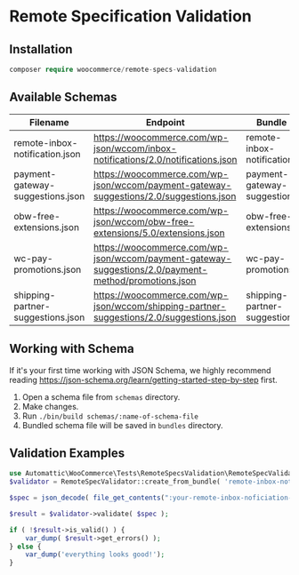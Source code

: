 # Remote Specification Validation

## Installation

```php
composer require woocommerce/remote-specs-validation
```

## Available Schemas

| Filename                          | Endpoint                                                                                               | Bundle                       |
| --------------------------------- | ------------------------------------------------------------------------------------------------------ | ---------------------------- |
| remote-inbox-notification.json    | <https://woocommerce.com/wp-json/wccom/inbox-notifications/2.0/notifications.json>                     | remote-inbox-notification    |
| payment-gateway-suggestions.json  | <https://woocommerce.com/wp-json/wccom/payment-gateway-suggestions/2.0/suggestions.json>               | payment-gateway-suggestions  |
| obw-free-extensions.json          | <https://woocommerce.com/wp-json/wccom/obw-free-extensions/5.0/extensions.json>                        | obw-free-extensions          |
| wc-pay-promotions.json            | <https://woocommerce.com/wp-json/wccom/payment-gateway-suggestions/2.0/payment-method/promotions.json> | wc-pay-promotions            |
| shipping-partner-suggestions.json | <https://woocommerce.com/wp-json/wccom/shipping-partner-suggestions/2.0/suggestions.json>              | shipping-partner-suggestions |

## Working with Schema

If it's your first time working with JSON Schema, we highly recommend reading <https://json-schema.org/learn/getting-started-step-by-step> first.

1. Open a schema file from `schemas` directory.
2. Make changes.
3. Run `./bin/build schemas/:name-of-schema-file`
4. Bundled schema file will be saved in `bundles` directory.

## Validation Examples

```php
use Automattic\WooCommerce\Tests\RemoteSpecsValidation\RemoteSpecValidator;
$validator = RemoteSpecValidator::create_from_bundle( 'remote-inbox-notification' );

$spec = json_decode( file_get_contents(":your-remote-inbox-noficiation-json") );

$result = $validator->validate( $spec );

if ( !$result->is_valid() ) {
	var_dump( $result->get_errors() );
} else {
	var_dump('everything looks good!');
}
```
